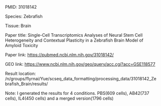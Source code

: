 PMID: 31018142

Species: Zebrafish

Tissue: Brain

Paper title: Single-Cell Transcriptomics Analyses of Neural Stem Cell Heterogeneity and Contextual Plasticity in a Zebrafish Brain Model of Amyloid Toxicity

Paper link: https://pubmed.ncbi.nlm.nih.gov/31018142/

GEO link: https://www.ncbi.nlm.nih.gov/geo/query/acc.cgi?acc=GSE118577

Result location: /n/groups/flyrnai/Yue/scseq_data_formatting/processing_data/31018142_Zebrafish_Brain/results/

Note: I generated the results for 4 conditions. PBS(609 cells), AB42(737 cells), IL4(450 cells) and a merged version(1796 cells)

